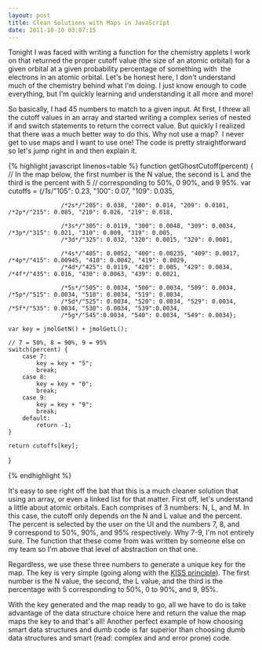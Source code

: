 ```yaml
---
layout: post
title: Clean Solutions with Maps in JavaScript
date: 2011-10-10 03:07:15
---
```


Tonight I was faced with writing a function for the chemistry applets I work on that returned the proper cutoff value (the size of an atomic orbital) for a given orbital at a given probability percentage of something with  the electrons in an atomic orbital. Let's be honest here, I don't understand much of the chemistry behind what I'm doing. I just know enough to code everything, but I'm quickly learning and understanding it all more and more!

So basically, I had 45 numbers to match to a given input. At first, I threw all the cutoff values in an array and started writing a complex series of nested if and switch statements to return the correct value. But quickly I realized that there was a much better way to do this. Why not use a map?  I never get to use maps and I want to use one! The code is pretty straightforward so let's jump right in and then explain it.

<!--more-->

{% highlight javascript linenos=table %}
function getGhostCutoff(percent) {
    // In the map below, the first number is the N value, the second is L and the third is the percent with 5
    // corresponding to 50%, 0 90%, and 9 95%.
    var cutoffs = {/*1s*/"105": 0.23, "100": 0.07, "109": 0.035,

                   /*2s*/"205": 0.038, "200": 0.014, "209": 0.0101,   /*2p*/"215": 0.085, "210": 0.026, "219": 0.018,

                   /*3s*/"305": 0.0119, "300": 0.0048, "309": 0.0034, /*3p*/"315": 0.021, "310": 0.009, "319": 0.005,
                   /*3d*/"325": 0.032, "320": 0.0015, "329": 0.0081,

                   /*4s*/"405": 0.0052, "400": 0.00235, "409": 0.0017, /*4p*/"415": 0.00945, "410": 0.0042, "419": 0.0029,
                   /*4d*/"425": 0.0119, "420": 0.005, "429": 0.0034, /*4f*/"435": 0.016, "430": 0.0063, "439": 0.0021,

                   /*5s*/"505": 0.0034, "500": 0.0034, "509": 0.0034, /*5p*/"515": 0.0034, "510": 0.0034, "519": 0.0034,
                   /*5d*/"525": 0.0034, "520": 0.0034, "529": 0.0034, /*5f*/"535": 0.0034, "530": 0.0034, "539":0.0034,
                   /*5g*/"545":0.0034, "540": 0.0034, "549": 0.0034};

    var key = jmolGetN() + jmolGetL();

    // 7 = 50%, 8 = 90%, 9 = 95%
    switch(percent) {
        case 7:
            key = key + "5";
            break;
        case 8:
            key = key + "0";
            break;
        case 9:
            key = key + "9";
            break;
        default:
            return -1;
    }

    return cutoffs[key];
}

{% endhighlight %}

It's easy to see right off the bat that this is a much cleaner solution that using an array, or even a linked list for that matter. First off, let's understand a little about atomic orbitals. Each comprises of 3 numbers: N, L, and M. In this case, the cutoff only depends on the N and L value and the percent. The percent is selected by the user on the UI and the numbers 7, 8, and 9 correspond to 50%, 90%, and 95% respectively. Why 7-9, I'm not entirely sure. The function that these come from was written by someone else on my team so I'm above that level of abstraction on that one.

Regardless, we use these three numbers to generate a unique key for the map. The key is very simple (going along with the <a title="Keep it simple, stupid!" href="http://en.wikipedia.org/wiki/KISS_principle">KISS principle</a>). The first number is the N value, the second, the L value, and the third is the percentage with 5 corresponding to 50%, 0 to 90%, and 9, 95%.

With the key generated and the map ready to go, all we have to do is take advantage of the data structure choice here and return the value the map maps the key to and that's all! Another perfect example of how choosing smart data structures and dumb code is far superior than choosing dumb data structures and smart (read: complex and and error prone) code.
